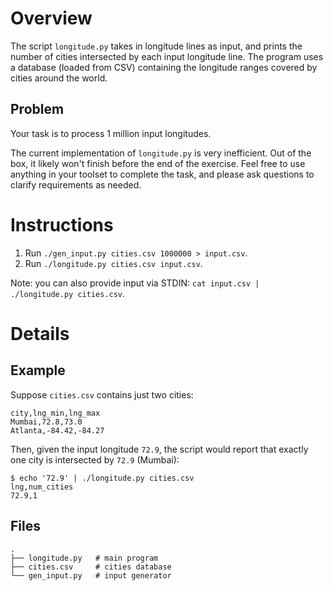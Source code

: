 # Overview

The script `longitude.py` takes in longitude lines as input, and prints the number of cities
intersected by each input longitude line. The program uses a database (loaded from CSV) containing
the longitude ranges covered by cities around the world.

## Problem

Your task is to process 1 million input longitudes.

The current implementation of `longitude.py` is very inefficient. Out of the box, it likely won't
finish before the end of the exercise. Feel free to use anything in your toolset to complete the
task, and please ask questions to clarify requirements as needed.

# Instructions

1. Run `./gen_input.py cities.csv 1000000 > input.csv`.
2. Run `./longitude.py cities.csv input.csv`.

Note: you can also provide input via STDIN: `cat input.csv | ./longitude.py cities.csv`.

# Details

## Example

Suppose `cities.csv` contains just two cities:

    city,lng_min,lng_max
    Mumbai,72.8,73.0
    Atlanta,-84.42,-84.27

Then, given the input longitude `72.9`, the script would report that exactly one city is
intersected by `72.9` (Mumbai):

    $ echo '72.9' | ./longitude.py cities.csv
    lng,num_cities
    72.9,1

## Files

    .
    ├── longitude.py   # main program
    ├── cities.csv     # cities database
    └── gen_input.py   # input generator
